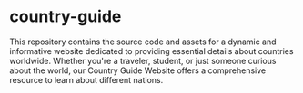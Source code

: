 # country-guide
This repository contains the source code and assets for a dynamic and informative website dedicated to providing essential details about countries worldwide. Whether you're a traveler, student, or just someone curious about the world, our Country Guide Website offers a comprehensive resource to learn about different nations.
